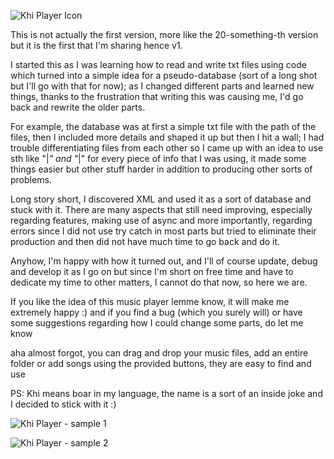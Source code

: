   ![Khi Player Icon](https://github.com/rushakh/Khi-Player/assets/151368929/d9e80b24-1ad5-4d07-bd88-8b4a06b20045)


This is not actually the first version, more like the 20-something-th version but it is the first that I'm sharing hence v1. 

I started this as I was learning how to read and write txt files using code which turned into a simple idea for a pseudo-database (sort of a long shot but I'll go with that for now); as I changed different parts and learned new things, thanks to the frustration that writing this was causing me, I'd go back and rewrite the older parts. 

For example, the database was at first a simple txt file with the path of the files, then I included more details and shaped it up but then I hit a wall; I had trouble differentiating files from each other so I came up with an idea to use sth like "|*" and "*|" for every piece of info that I was using, it made some things easier but other stuff harder in addition to producing other sorts of problems. 

Long story short, I discovered XML and used it as a sort of database and stuck with it. There are many aspects that still need improving, especially regarding features, making use of async and more importantly, regarding errors since I did not use try catch in most parts but tried to eliminate their production and then did not have much time to go back and do it.

Anyhow, I'm happy with how it turned out, and I'll of course update, debug and develop it as I go on but since I'm short on free time and have to dedicate my time to other matters, I cannot do that now, so here we are.

If you like the idea of this music player lemme know, it will make me extremely happy :) and if you find a bug (which you surely will) or have some suggestions regarding how I could change some parts, do let me know

aha almost forgot, you can drag and drop your music files, add an entire folder or add songs using the provided buttons, they are easy to find and use

PS: Khi means boar in my language, the name is a sort of an inside joke and I decided to stick with it :)



![Khi Player - sample 1](https://github.com/rushakh/Khi-Player/assets/151368929/bb8b7b55-24fc-4801-a7cc-79fbe2af5d3c)



![Khi Player - sample 2](https://github.com/rushakh/Khi-Player/assets/151368929/eea616a7-0077-4185-9e07-07904c1c74df)

